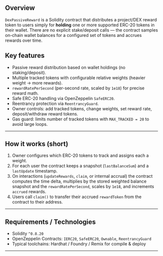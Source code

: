 
## Overview
`DexPassiveReward` is a Solidity contract that distributes a project/DEX reward token to users simply for **holding** one or more supported ERC-20 tokens in their wallet. There are no explicit stake/deposit calls — the contract samples on-chain wallet balances for a configured set of tokens and accrues rewards over time.
## Key features
- Passive reward distribution based on wallet holdings (no staking/deposit).  
- Multiple tracked tokens with configurable relative weights (heavier weight → more rewards).  
- `rewardRatePerSecond` (per-second rate, scaled by `1e18`) for precise reward math.  
- Safe ERC-20 handling via OpenZeppelin `SafeERC20`.  
- Reentrancy protection via `ReentrancyGuard`.  
- Owner controls: add tracked tokens, change weights, set reward rate, deposit/withdraw reward tokens.  
- Gas guard: limits number of tracked tokens with `MAX_TRACKED = 20` to avoid large loops.

---

## How it works (short)
1. Owner configures which ERC-20 tokens to track and assigns each a weight.  
2. For each user the contract keeps a snapshot (`lastBalanceSum`) and a `lastUpdate` timestamp.  
3. On interactions (`updateRewards`, `claim`, or internal accrual) the contract computes the time delta, multiplies by the stored weighted balance snapshot and the `rewardRatePerSecond`, scales by `1e18`, and increments `accrued` rewards.  
4. Users call `claim()` to transfer their accrued `rewardToken` from the contract to their address.

---

## Requirements / Technologies
- Solidity `^0.8.20`  
- OpenZeppelin Contracts: `IERC20`, `SafeERC20`, `Ownable`, `ReentrancyGuard`  
- Typical toolchains: Hardhat / Foundry / Remix for compile & deploy

---
